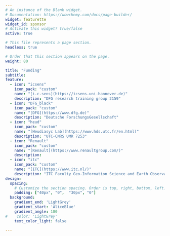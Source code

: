 ```yaml
---
# An instance of the Blank widget.
# Documentation: https://wowchemy.com/docs/page-builder/
widget: featurette
widget_id: sponsor
# Activate this widget? true/false
active: true

# This file represents a page section.
headless: true

# Order that this section appears on the page.
weight: 80

title: "Funding"
subtitle: 
feature:
  - icon: "icsens"
    icon_pack: "custom"
    name: "[i.c.sens](https://icsens.uni-hannover.de)"
    description: "DFG research training group 2159"
  - icon: "DFG_black"
    icon_pack: "custom"
    name: "[DFG](https://www.dfg.de)"
    description: "Deutsche ForschungsGesellschaft"
  - icon: "heud"
    icon_pack: "custom"
    name: "[Heudiasyc Lab](https://www.hds.utc.fr/en.html)"
    description: "UTC-CNRS UMR 7253"
  - icon: "Renault"
    icon_pack: "custom"
    name: "[Renault](https://www.renaultgroup.com/)"
    description:
  - icon: "itc"
    icon_pack: "custom"
    name: "[ITC](https://www.itc.nl/)"
    description: "ITC Faculty Geo-Information Science and Earth Observation of the University of Twente"
design:
  spacing:
    # Customize the section spacing. Order is top, right, bottom, left.
    padding: ["40px", "0",  "30px", "0"]
  background:
    gradient_end: 'LightGrey'
    gradient_start: 'AliceBlue'
    gradient_angle: 180
#    color: 'LightGrey'
    text_color_light: false
    
---
```

